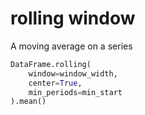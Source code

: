 # rolling window

A moving average on a series
```python
DataFrame.rolling(
    window=window_width,
    center=True,
    min_periods=min_start
).mean()
```